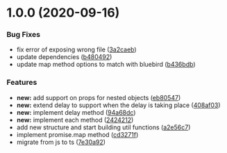 # 1.0.0 (2020-09-16)


### Bug Fixes

* fix error of exposing wrong file ([3a2caeb](https://github.com/gkampitakis/promises-extension/commit/3a2caeb865eefbab91ef7c3314cde1325b0bf2d3))
* update dependencies ([b480492](https://github.com/gkampitakis/promises-extension/commit/b480492f7ebb5c6c289eb6d6dcbbe711a9dbd7e4))
* update map method options to match with bluebird ([b436bdb](https://github.com/gkampitakis/promises-extension/commit/b436bdb9d817a7311685e8a8ebcd3a4299b357fb))


### Features

* **new:** add support on props for nested objects ([eb80547](https://github.com/gkampitakis/promises-extension/commit/eb8054731ff7c5d58f6435678ebb02c12785e2dd))
* **new:** extend delay to support when the delay is taking place ([408af03](https://github.com/gkampitakis/promises-extension/commit/408af03c4103735f53e611ae6f13849d02bf279d))
* **new:** implement delay method ([94a68dc](https://github.com/gkampitakis/promises-extension/commit/94a68dc842f229379ee38c0e17101a7896e7e706))
* **new:** implement each method ([2424212](https://github.com/gkampitakis/promises-extension/commit/24242121613df9e255c7dbf4b1dd99ea551fb77b))
* add new structure and start building util functions ([a2e56c7](https://github.com/gkampitakis/promises-extension/commit/a2e56c759432798066fd72114afaf2897f73f852))
* implement promise.map method ([cd3271f](https://github.com/gkampitakis/promises-extension/commit/cd3271f69f81767b6aeaba8d9ae6e1a82411d8ab))
* migrate from js to ts ([7e30a92](https://github.com/gkampitakis/promises-extension/commit/7e30a92065273eed7fc00f217e52c686edec119c))
